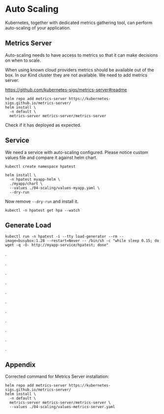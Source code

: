 # Auto Scaling #

Kubernetes, together with dedicated metrics gathering tool, can perform
auto-scaling of your application.

## Metrics Server

Auto-scaling needs to have access to metrics so that it can make decisions on
when to scale.

When using known cloud providers metrics should be available out of the box. In
our Kind cluster they are not available. We need to add metrics server.

https://github.com/kubernetes-sigs/metrics-server#readme

```shell
helm repo add metrics-server https://kubernetes-sigs.github.io/metrics-server/
helm install \
  -n default \
  metrics-server metrics-server/metrics-server
```

Check if it has deployed as expected.

## Service

We need a service with auto-scaling configured. Please notice custom values file
and compare it against helm chart.

```shell
kubectl create namespace hpatest

helm install \
  -n hpatest myapp-helm \
  ./myapp/chart \
  --values ./04-scaling/values-myapp.yaml \
  --dry-run
```

Now remove `--dry-run` and install it.

```shell
kubectl -n hpatest get hpa --watch
```

## Generate Load

```shell
kubectl run -n hpatest -i --tty load-generator --rm --image=busybox:1.28 --restart=Never -- /bin/sh -c "while sleep 0.15; do wget -q -O- http://myapp-service/hpatest; done"
```

.

.

.

.

.

.

.

.

.

.

.

## Appendix

Corrected command for Metrics Server installation:

```shell
helm repo add metrics-server https://kubernetes-sigs.github.io/metrics-server/
helm install \
  -n default \
  metrics-server metrics-server/metrics-server \
  --values ./04-scaling/values-metrics-server.yaml
```